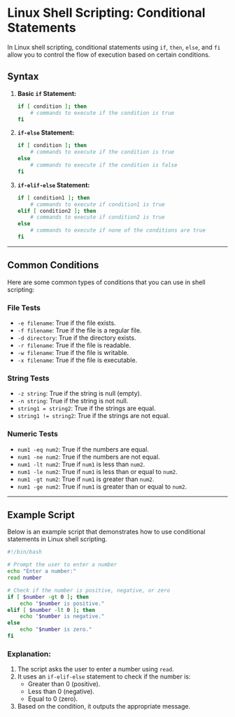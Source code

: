 

# Linux Shell Scripting: Conditional Statements

In Linux shell scripting, conditional statements using `if`, `then`, `else`, and `fi` allow you to control the flow of execution based on certain conditions.

## Syntax

1. **Basic `if` Statement:**

    ```bash
    if [ condition ]; then
        # commands to execute if the condition is true
    fi
    ```

2. **`if-else` Statement:**

    ```bash
    if [ condition ]; then
        # commands to execute if the condition is true
    else
        # commands to execute if the condition is false
    fi
    ```

3. **`if-elif-else` Statement:**

    ```bash
    if [ condition1 ]; then
        # commands to execute if condition1 is true
    elif [ condition2 ]; then
        # commands to execute if condition2 is true
    else
        # commands to execute if none of the conditions are true
    fi
    ```

---

## Common Conditions

Here are some common types of conditions that you can use in shell scripting:

### File Tests
- `-e filename`: True if the file exists.
- `-f filename`: True if the file is a regular file.
- `-d directory`: True if the directory exists.
- `-r filename`: True if the file is readable.
- `-w filename`: True if the file is writable.
- `-x filename`: True if the file is executable.

### String Tests
- `-z string`: True if the string is null (empty).
- `-n string`: True if the string is not null.
- `string1 = string2`: True if the strings are equal.
- `string1 != string2`: True if the strings are not equal.

### Numeric Tests
- `num1 -eq num2`: True if the numbers are equal.
- `num1 -ne num2`: True if the numbers are not equal.
- `num1 -lt num2`: True if `num1` is less than `num2`.
- `num1 -le num2`: True if `num1` is less than or equal to `num2`.
- `num1 -gt num2`: True if `num1` is greater than `num2`.
- `num1 -ge num2`: True if `num1` is greater than or equal to `num2`.

---

## Example Script

Below is an example script that demonstrates how to use conditional statements in Linux shell scripting.

```bash
#!/bin/bash

# Prompt the user to enter a number
echo "Enter a number:"
read number

# Check if the number is positive, negative, or zero
if [ $number -gt 0 ]; then
    echo "$number is positive."
elif [ $number -lt 0 ]; then
    echo "$number is negative."
else
    echo "$number is zero."
fi
```

### Explanation:

1. The script asks the user to enter a number using `read`.
2. It uses an `if-elif-else` statement to check if the number is:
   - Greater than 0 (positive).
   - Less than 0 (negative).
   - Equal to 0 (zero).
3. Based on the condition, it outputs the appropriate message.




